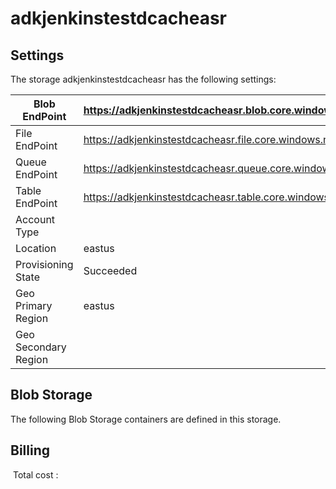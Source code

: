 # adkjenkinstestdcacheasr

## Settings
The storage adkjenkinstestdcacheasr has the following settings:

| Blob EndPoint | https://adkjenkinstestdcacheasr.blob.core.windows.net/  |
| --- | --- |
| File EndPoint | https://adkjenkinstestdcacheasr.file.core.windows.net/  |
| Queue EndPoint | https://adkjenkinstestdcacheasr.queue.core.windows.net/  |
| Table EndPoint | https://adkjenkinstestdcacheasr.table.core.windows.net/  |
| Account Type |   |
| Location | eastus  |
| Provisioning State | Succeeded  |
| Geo Primary Region | eastus  |
| Geo Secondary Region |   |



## Blob Storage
The following Blob Storage containers are defined in this storage. 






## Billing
 Total cost : 
